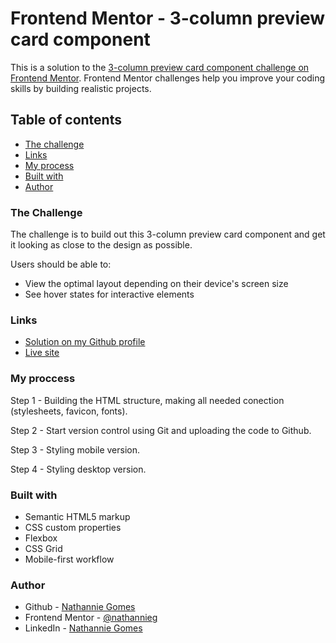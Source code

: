 # Frontend Mentor - 3-column preview card component

This is a solution to the [3-column preview card component challenge on Frontend Mentor](https://www.frontendmentor.io/challenges/3column-preview-card-component-pH92eAR2-). Frontend Mentor challenges help you improve your coding skills by building realistic projects.

## Table of contents

- [The challenge](#the-challenge)
- [Links](#links)
- [My process](#my-process)
- [Built with](#built-with)
- [Author](#author)

### The Challenge

The challenge is to build out this 3-column preview card component and get it looking as close to the design as possible.

Users should be able to:

- View the optimal layout depending on their device's screen size
- See hover states for interactive elements

### Links

- [Solution on my Github profile](https://github.com/nathannieg/frontendmentor-3-column-preview)
- [Live site](https://3column-card-ng.netlify.app/)

### My proccess

Step 1 - Building the HTML structure, making all needed conection (stylesheets, favicon, fonts).

Step 2 - Start version control using Git and uploading the code to Github.

Step 3 - Styling mobile version.

Step 4 - Styling desktop version.

### Built with

- Semantic HTML5 markup
- CSS custom properties
- Flexbox
- CSS Grid
- Mobile-first workflow

### Author

- Github - [Nathannie Gomes](https://github.com/nathannieg)
- Frontend Mentor - [@nathannieg](https://www.frontendmentor.io/profile/nathannieg)
- LinkedIn - [Nathannie Gomes](https://www.linkedin.com/in/nathanniegomes/)
